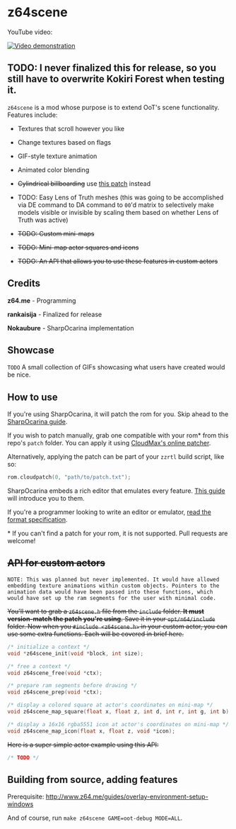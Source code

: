 # z64scene

YouTube video:

[![Video demonstration](http://img.youtube.com/vi/IA34gFKKCFk/0.jpg)](http://www.youtube.com/watch?v=IA34gFKKCFk)

## TODO: I never finalized this for release, so you still have to overwrite Kokiri Forest when testing it.

`z64scene` is a mod whose purpose is to extend OoT's scene functionality. Features include:

- Textures that scroll however you like

- Change textures based on flags

- GIF-style texture animation

- Animated color blending

- ~~Cylindrical billboarding~~ use [this patch](https://github.com/z64me/rank_pointlights) instead

- TODO: Easy Lens of Truth meshes (this was going to be accomplished via DE command to DA command to `00`'d matrix to selectively make models visible or invisible by scaling them based on whether Lens of Truth was active)

- ~~TODO: Custom mini-maps~~

- ~~TODO: Mini-map actor squares and icons~~

- ~~TODO: An API that allows you to use these features in custom actors~~

## Credits

**z64.me** - Programming

**rankaisija** - Finalized for release

**Nokaubure** - SharpOcarina implementation

## Showcase

`TODO` A small collection of GIFs showcasing what users have created would be nice.

## How to use

If you're using SharpOcarina, it will patch the rom for you. Skip ahead to the [SharpOcarina guide](TODO).

If you wish to patch manually, grab one compatible with your rom\* from this repo's `patch` folder. You can apply it using [CloudMax's online patcher](https://cloudmodding.com/app/rompatcher).

Alternatively, applying the patch can be part of your `zzrtl` build script, like so:

```C
rom.cloudpatch(0, "path/to/patch.txt");
```

SharpOcarina embeds a rich editor that emulates every feature. [This guide](TODO) will introduce you to them.

If you're a programmer looking to write an editor or emulator, [read the format specification](SPECIFICATION.md).

\* If you can't find a patch for your rom, it is not supported. Pull requests are welcome!

## ~~API for custom actors~~

`NOTE: This was planned but never implemented. It would have allowed embedding texture animations within custom objects. Pointers to the animation data would have been passed into these functions, which would have set up the ram segments for the user with minimal code.`

~~You'll want to grab a `z64scene.h` file from the `include` folder. **It must version-match the patch you're using.** Save it in your `opt/n64/include` folder. Now when you `#include <z64scene.h>` in your custom actor, you can use some extra functions. Each will be covered in brief here.~~

```c
/* initialize a context */
void *z64scene_init(void *block, int size);

/* free a context */
void z64scene_free(void *ctx);

/* prepare ram segments before drawing */
void z64scene_prep(void *ctx);

/* display a colored square at actor's coordinates on mini-map */
void z64scene_map_square(float x, float z, int d, int r, int g, int b);

/* display a 16x16 rgba5551 icon at actor's coordinates on mini-map */
void z64scene_map_icon(float x, float z, void *icon);
```

~~Here is a super simple actor example using this API:~~

```c
/* TODO */
```

## Building from source, adding features

Prerequisite: http://www.z64.me/guides/overlay-environment-setup-windows

And of course, run `make z64scene GAME=oot-debug MODE=ALL`.
